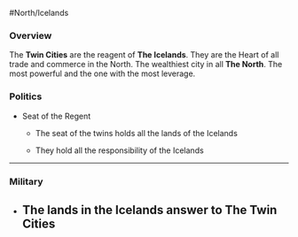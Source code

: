 #North/Icelands 

### Overview

The **Twin Cities** are the reagent of **The Icelands**. They are the Heart of all trade and commerce in the North. The wealthiest city in all **The North**. The most powerful and the one with the most leverage.

### Politics
- Seat of the Regent
	- The seat of the twins holds all the lands of the Icelands
		  
	- They hold all the responsibility of the Icelands

---

### Military
- The lands in the Icelands answer to **The Twin Cities**
	- 